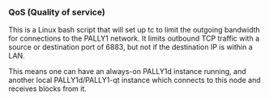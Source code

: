 ### QoS (Quality of service) ###

This is a Linux bash script that will set up tc to limit the outgoing bandwidth for connections to the PALLY1 network. It limits outbound TCP traffic with a source or destination port of 6883, but not if the destination IP is within a LAN.

This means one can have an always-on PALLY1d instance running, and another local PALLY1d/PALLY1-qt instance which connects to this node and receives blocks from it.

